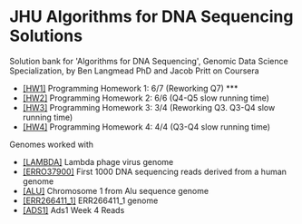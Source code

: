 # JHU Algorithms for DNA Sequencing Solutions

Solution bank for 'Algorithms for DNA Sequencing', Genomic Data Science Specialization, by Ben Langmead PhD and Jacob Pritt on Coursera

* [[HW1]](https://github.com/bakuncwa/algo4dnaseq_jhu/blob/main/algo4dnaseq_w1/algo4dnaseq_hw1.py) Programming Homework 1: 6/7 (Reworking Q7) ***
* [[HW2]](https://github.com/bakuncwa/algo4dnaseq_jhu/blob/main/algo4dnaseq_w2/algo4dnaseq_hw2.py) Programming Homework 2: 6/6 (Q4-Q5 slow running time)
* [[HW3]](https://github.com/bakuncwa/algo4dnaseq_jhu/blob/main/algo4dnaseq_w3/algo4dnaseq_hw3.py) Programming Homework 3: 3/4 (Reworking Q3. Q3-Q4 slow running time)
* [[HW4]](https://github.com/bakuncwa/algo4dnaseq_jhu/blob/main/algo4dnaseq_w4/algo4dnaseq_w4.py) Programming Homework 4: 4/4 (Q3-Q4 slow running time)

Genomes worked with

* [[LAMBDA]](https://github.com/bakuncwa/algo4dnaseq_jhu/blob/main/algo4dnaseq_w1/lambda_virus.fa) Lambda phage virus genome
* [[ERRO37900]](https://github.com/bakuncwa/algo4dnaseq_jhu/blob/main/algo4dnaseq_w1/ERR037900.first1000.fastq) First 1000 DNA sequencing reads derived from a human genome
* [[ALU]](https://github.com/bakuncwa/algo4dnaseq_jhu/blob/main/algo4dnaseq_w2/chr1.GRCh38.excerpt.fasta) Chromosome 1 from Alu sequence genome
* [[ERR266411_1]](https://github.com/bakuncwa/algo4dnaseq_jhu/blob/main/algo4dnaseq_w3/ERR266411_1.for_asm.fastq) ERR266411_1 genome
* [[ADS1]](https://github.com/bakuncwa/algo4dnaseq_jhu/blob/main/algo4dnaseq_w4/ads1_week4_reads.fq) Ads1 Week 4 Reads
